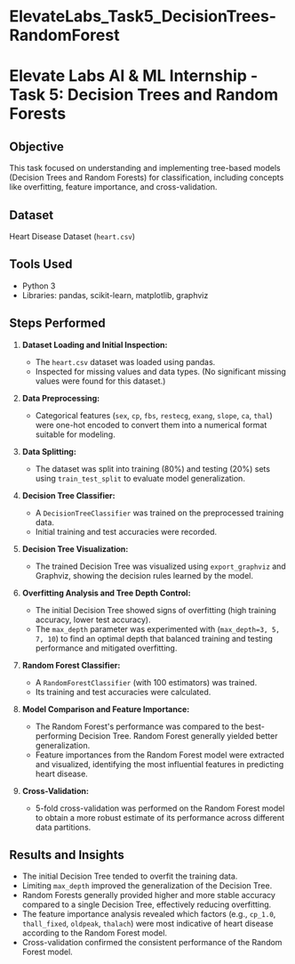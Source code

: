 # ElevateLabs_Task5_DecisionTrees-RandomForest
# Elevate Labs AI & ML Internship - Task 5: Decision Trees and Random Forests

## Objective
This task focused on understanding and implementing tree-based models (Decision Trees and Random Forests) for classification, including concepts like overfitting, feature importance, and cross-validation.
## Dataset
Heart Disease Dataset (`heart.csv`)

## Tools Used
- Python 3
- Libraries: pandas, scikit-learn, matplotlib, graphviz

## Steps Performed

1.  **Dataset Loading and Initial Inspection:**
    - The `heart.csv` dataset was loaded using pandas.
    - Inspected for missing values and data types. (No significant missing values were found for this dataset.)

2.  **Data Preprocessing:**
    - Categorical features (`sex`, `cp`, `fbs`, `restecg`, `exang`, `slope`, `ca`, `thal`) were one-hot encoded to convert them into a numerical format suitable for modeling.

3.  **Data Splitting:**
    - The dataset was split into training (80%) and testing (20%) sets using `train_test_split` to evaluate model generalization.

4.  **Decision Tree Classifier:**
    - A `DecisionTreeClassifier` was trained on the preprocessed training data.
    - Initial training and test accuracies were recorded.

5.  **Decision Tree Visualization:**
    - The trained Decision Tree was visualized using `export_graphviz` and Graphviz, showing the decision rules learned by the model.

6.  **Overfitting Analysis and Tree Depth Control:**
    - The initial Decision Tree showed signs of overfitting (high training accuracy, lower test accuracy).
    - The `max_depth` parameter was experimented with (`max_depth=3, 5, 7, 10`) to find an optimal depth that balanced training and testing performance and mitigated overfitting.

7.  **Random Forest Classifier:**
    - A `RandomForestClassifier` (with 100 estimators) was trained.
    - Its training and test accuracies were calculated.

8.  **Model Comparison and Feature Importance:**
    - The Random Forest's performance was compared to the best-performing Decision Tree. Random Forest generally yielded better generalization.
    - Feature importances from the Random Forest model were extracted and visualized, identifying the most influential features in predicting heart disease.

9.  **Cross-Validation:**
    - 5-fold cross-validation was performed on the Random Forest model to obtain a more robust estimate of its performance across different data partitions.

## Results and Insights
- The initial Decision Tree tended to overfit the training data.
- Limiting `max_depth` improved the generalization of the Decision Tree.
- Random Forests generally provided higher and more stable accuracy compared to a single Decision Tree, effectively reducing overfitting.
- The feature importance analysis revealed which factors (e.g., `cp_1.0`, `thall_fixed`, `oldpeak`, `thalach`) were most indicative of heart disease according to the Random Forest model.
- Cross-validation confirmed the consistent performance of the Random Forest model.
